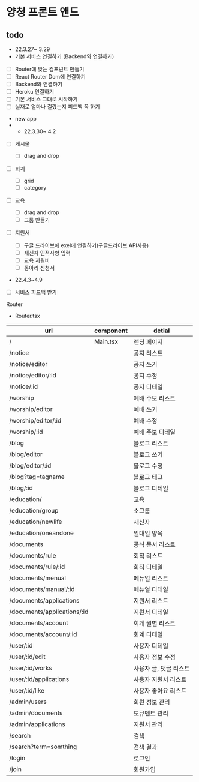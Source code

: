 # 양청 프론트 앤드

## todo

- 22.3.27~ 3.29
- 기본 서비스 연결하기 (Backend와 연결하기)
- [ ] Router에 맞는 컴포넌트 만들기
- [ ] React Router Dom에 연결하기
- [ ] Backend와 연결하기
- [ ] Heroku 연결하기
- [ ] 기본 서비스 그대로 시작하기
- [ ] 실재로 얼마나 걸렸는지 피드백 꼭 하기

- new app
- - 22.3.30~ 4.2
- [ ] 게시물
  - [ ] drag and drop
- [ ] 회계
  - [ ] grid
  - [ ] category
- [ ] 교육
  - [ ] drag and drop
  - [ ] 그룹 만들기
- [ ] 지원서

  - [ ] 구글 드라이브에 exel에 연결하기(구글드라이브 API사용)
  - [ ] 새신자 인적사항 입력
  - [ ] 교육 지원비
  - [ ] 동아리 신청서

- 22.4.3~4.9
- [ ] 서비스 피드백 받기

Router

- Router.tsx

| url                         | component | detial                 |
| --------------------------- | --------- | ---------------------- |
| /                           | Main.tsx  | 랜딩 페이지            |
| /notice                     |           | 공지 리스트            |
| /notice/editor              |           | 공지 쓰기              |
| /notice/editor/:id          |           | 공지 수정              |
| /notice/:id                 |           | 공지 디테일            |
| /worship                    |           | 예배 주보 리스트       |
| /worship/editor             |           | 예배 쓰기              |
| /worship/editor/:id         |           | 예배 수정              |
| /worship/:id                |           | 예배 주보 디테일       |
| /blog                       |           | 블로그 리스트          |
| /blog/editor                |           | 블로그 쓰기            |
| /blog/editor/:id            |           | 블로그 수정            |
| /blog?tag=tagname           |           | 블로그 태그            |
| /blog/:id                   |           | 블로그 디테일          |
| /education/                 |           | 교육                   |
| /education/group            |           | 소그룹                 |
| /education/newlife          |           | 새신자                 |
| /education/oneandone        |           | 일대일 양육            |
| /documents                  |           | 공식 문서 리스트       |
| /documents/rule             |           | 회칙 리스트            |
| /documents/rule/:id         |           | 회칙 디테일            |
| /documents/menual           |           | 메뉴얼 리스트          |
| /documents/manual/:id       |           | 메뉴얼 디테일          |
| /documents/applications     |           | 지원서 리스트          |
| /documents/applications/:id |           | 지원서 디테일          |
| /documents/account          |           | 회계 월별 리스트       |
| /documents/account/:id      |           | 회계 디테일            |
| /user/:id                   |           | 사용자 디테일          |
| /user/:id/edit              |           | 사용자 정보 수정       |
| /user/:id/works             |           | 사용자 글, 댓글 리스트 |
| /user/:id/applications      |           | 사용자 지원서 리스트   |
| /user/:id/like              |           | 사용자 좋아요 리스트   |
| /admin/users                |           | 회원 정보 관리         |
| /admin/documents            |           | 도큐멘트 관리          |
| /admin/applications         |           | 지원서 관리            |
| /search                     |           | 검색                   |
| /search?term=somthing       |           | 검색 결과              |
| /login                      |           | 로그인                 |
| /join                       |           | 회원가입               |
